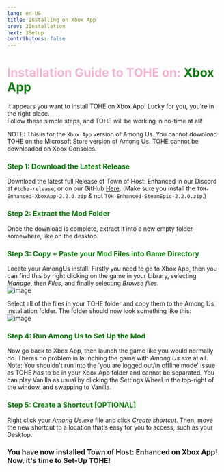 ```yaml
---
lang: en-US
title: Installing on Xbox App
prev: 2Installation
next: 3Setup
contributors: false
---
```


# <font color=#f0b6d5>Installation Guide to TOHE on: <font color=#0e7a0d>Xbox App</font></font>

It appears you want to install TOHE on Xbox App! Lucky for you, you're in the right place.<br>
Follow these simple steps, and TOHE will be working in no-time at all!

NOTE: This is for the `Xbox App` version of Among Us. You cannot download TOHE on the Microsoft Store version of Among Us. TOHE cannot be downloaded on Xbox Consoles.

### <font color=#0e7a0d>Step 1: Download the Latest Release</font>

Download the latest full Release of Town of Host: Enhanced in our Discord at `#tohe-release`, or on our GitHub [Here](https://github.com/0xDrMoe/TownofHost-Enhanced/releases/latest). (Make sure you install the `TOH-Enhanced-XboxApp-2.2.0.zip` & not `TOH-Enhanced-SteamEpic-2.2.0.zip`.)

### <font color=#0e7a0d>Step 2: Extract the Mod Folder</font>

Once the download is complete, extract it into a new empty folder somewhere, like on the desktop.

### <font color=#0e7a0d>Step 3: Copy + Paste your Mod Files into Game Directory</font>

Locate your AmongUs install. Firstly you need to go to Xbox App, then you can find this by right clicking on the game in your Library, selecting <i>Manage</i>, then <i>Files</i>, and finally selecting <i>Browse files</i>.<br>
![image](./images/MSGetFolder.png)

Select all of the files in your TOHE folder and copy them to the Among Us installation folder. The folder should now look something like this:<br>
![image](./images/MSResultFolder.png)

### <font color=#0e7a0d>Step 4: Run Among Us to Set Up the Mod</font>

Now go back to Xbox App, then launch the game like you would normally do. Theres no problem in launching the game with <i>Among Us.exe</i> at all.<br>
Note: You shouldn't run into the 'you are logged out/in offline mode' issue as TOHE <i>has</i> to be in your Xbox App folder and cannot be separated. You can play Vanilla as usual by clicking the Settings Wheel in the top-right of the window, and swapping to Vanilla.

### <font color=#0e7a0d>Step 5: Create a Shortcut [OPTIONAL]</font>

Right click your <i>Among Us.exe</i> file and click <i>Create shortcut</i>. Then, move the new shortcut to a location that’s easy for you to access, such as your Desktop.

### You have now installed Town of Host: Enhanced on Xbox App! Now, it's time to Set-Up TOHE!